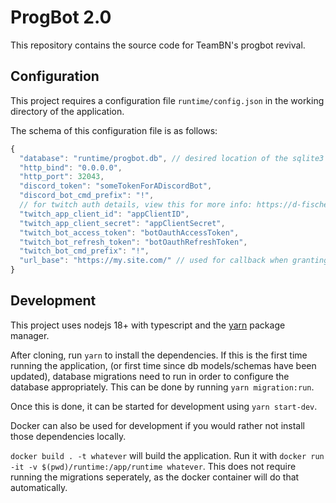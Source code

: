 # ProgBot 2.0

This repository contains the source code for TeamBN's progbot revival.

## Configuration

This project requires a configuration file `runtime/config.json` in the working directory of the application.

The schema of this configuration file is as follows:

```javascript
{
  "database": "runtime/progbot.db", // desired location of the sqlite3 db
  "http_bind": "0.0.0.0",
  "http_port": 32043,
  "discord_token": "someTokenForADiscordBot",
  "discord_bot_cmd_prefix": "!",
  // for twitch auth details, view this for more info: https://d-fischer.github.io/twitch-chat-client/docs/examples/basic-bot.html
  "twitch_app_client_id": "appClientID",
  "twitch_app_client_secret": "appClientSecret",
  "twitch_bot_access_token": "botOauthAccessToken",
  "twitch_bot_refresh_token": "botOauthRefreshToken",
  "twitch_bot_cmd_prefix": "!",
  "url_base": "https://my.site.com/" // used for callback when granting twitch oauth
}
```

## Development

This project uses nodejs 18+ with typescript and the [yarn](https://classic.yarnpkg.com) package manager.

After cloning, run `yarn` to install the dependencies. If this is the first time running the application,
(or first time since db models/schemas have been updated), database migrations need to run in order to
configure the database appropriately. This can be done by running `yarn migration:run`.

Once this is done, it can be started for development using `yarn start-dev`.

Docker can also be used for development if you would rather not install those dependencies locally.

`docker build . -t whatever` will build the application. Run it with `docker run -it -v $(pwd)/runtime:/app/runtime whatever`.
This does not require running the migrations seperately, as the docker container will do that automatically.
